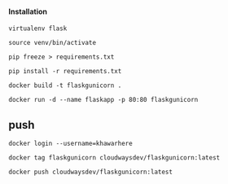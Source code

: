 #### Installation
`virtualenv flask`

`source venv/bin/activate`

`pip freeze > requirements.txt`

`pip install -r requirements.txt`



`docker build -t flaskgunicorn .`

`docker run -d --name flaskapp -p 80:80 flaskgunicorn`

## push
`docker login --username=khawarhere`

`docker tag flaskgunicorn cloudwaysdev/flaskgunicorn:latest`

`docker push cloudwaysdev/flaskgunicorn:latest`
